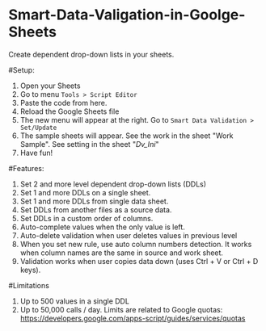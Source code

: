 # Smart-Data-Valigation-in-Goolge-Sheets
Create dependent drop-down lists in your sheets.

#Setup:
1. Open your Sheets
2. Go to menu `Tools > Script Editor`
3. Paste the code from here.
4. Reload the Google Sheets file
5. The new menu will appear at the right. Go to `Smart Data Validation > Set/Update`
6. The sample sheets will appear. See the work in the sheet "Work Sample". See setting in the sheet "_Dv_Ini_"
7. Have fun!

#Features:
1. Set 2 and more level dependent drop-down lists (DDLs)
2. Set 1 and more DDLs on a single sheet.
3. Set 1 and more DDLs from single data sheet.
4. Set DDLs from another files as a source data.
5. Set DDLs in a custom order of columns.
6. Auto-complete values when the only value is left.
7. Auto-delete validation when user deletes values in previous level
8. When you set new rule, use auto column numbers detection. It works when column names are the same in source and work sheet.
9. Validation works when user copies data down (uses Ctrl + V or Ctrl + D keys).

#Limitations
1. Up to 500 values in a single DDL
2. Up to 50,000 calls / day.
Limits are related to Google quotas: https://developers.google.com/apps-script/guides/services/quotas
